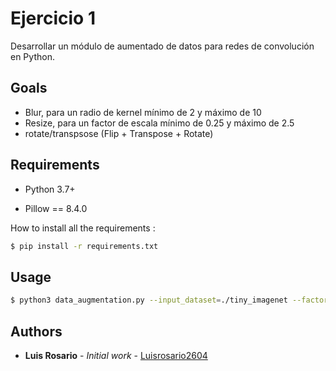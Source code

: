 # Ejercicio 1

Desarrollar un módulo de aumentado de datos para redes de convolución en
Python.

## Goals

- Blur, para un radio de kernel mínimo de 2 y máximo de 10
- Resize, para un factor de escala mínimo de 0.25 y máximo de 2.5
- rotate/transpsose (Flip + Transpose + Rotate)

## Requirements

* Python 3.7+

* Pillow == 8.4.0

How to install all the requirements :
```bash
$ pip install -r requirements.txt
```

## Usage

```bash
$ python3 data_augmentation.py --input_dataset=./tiny_imagenet --factor=20 --output_dataset=./augmented_tiny_imagenet
```

## Authors

* **Luis Rosario** - *Initial work* - [Luisrosario2604](https://github.com/Luisrosario2604)